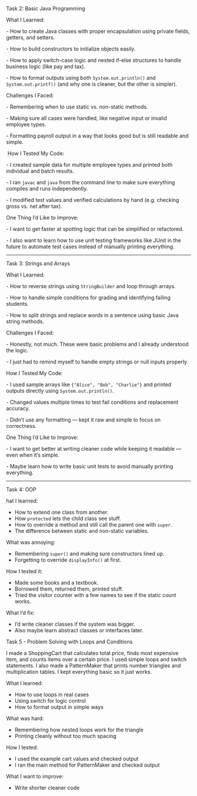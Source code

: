 

Task 2: Basic Java Programming



What I Learned:

\- How to create Java classes with proper encapsulation using private fields, getters, and setters.

\- How to build constructors to initialize objects easily.

\- How to apply switch-case logic and nested if-else structures to handle business logic (like pay and tax).

\- How to format outputs using both `System.out.println()` and `System.out.printf()` (and why one is cleaner, but the other is simpler).

Challenges I Faced:

\- Remembering when to use static vs. non-static methods.

\- Making sure all cases were handled, like negative input or invalid employee types.

\- Formatting payroll output in a way that looks good but is still readable and simple.



&nbsp;How I Tested My Code:

\- I created sample data for multiple employee types and printed both individual and batch results.

\- I ran `javac` and `java` from the command line to make sure everything compiles and runs independently.

\- I modified test values and verified calculations by hand (e.g. checking gross vs. net after tax).



One Thing I’d Like to Improve:

\- I want to get faster at spotting logic that can be simplified or refactored.

\- I also want to learn how to use unit testing frameworks like JUnit in the future to automate test cases instead of manually printing everything.





---



Task 3: Strings and Arrays



What I Learned:

\- How to reverse strings using `StringBuilder` and loop through arrays.

\- How to handle simple conditions for grading and identifying failing students.

\- How to split strings and replace words in a sentence using basic Java string methods.



Challenges I Faced:

\- Honestly, not much. These were basic problems and I already understood the logic.

\- I just had to remind myself to handle empty strings or null inputs properly.



How I Tested My Code:

\- I used sample arrays like `{"Alice", "Bob", "Charlie"}` and printed outputs directly using `System.out.println()`.

\- Changed values multiple times to test fail conditions and replacement accuracy.

\- Didn’t use any formatting — kept it raw and simple to focus on correctness.



One Thing I’d Like to Improve:

\- I want to get better at writing cleaner code while keeping it readable — even when it’s simple.

\- Maybe learn how to write basic unit tests to avoid manually printing everything.


---

Task 4: OOP

hat I learned:
- How to extend one class from another.
- How `protected` lets the child class see stuff.
- How to override a method and still call the parent one with `super`.
- The difference between static and non-static variables.

What was annoying:
- Remembering `super()` and making sure constructors lined up.
- Forgetting to override `displayInfo()` at first.

How I tested it:
- Made some books and a textbook.
- Borrowed them, returned them, printed stuff.
- Tried the visitor counter with a few names to see if the static count works.

What I’d fix:
- I’d write cleaner classes if the system was bigger.
- Also maybe learn abstract classes or interfaces later.




Task 5 - Problem Solving with Loops and Conditions

I made a ShoppingCart that calculates total price, finds most expensive item, and counts items over a certain price. I used simple loops and switch statements. I also made a PatternMaker that prints number triangles and multiplication tables. I kept everything basic so it just works.

What I learned:
- How to use loops in real cases
- Using switch for logic control
- How to format output in simple ways

What was hard:
- Remembering how nested loops work for the triangle
- Printing cleanly without too much spacing

How I tested:
- I used the example cart values and checked output
- I ran the main method for PatternMaker and checked output

What I want to improve:
- Write shorter cleaner code





